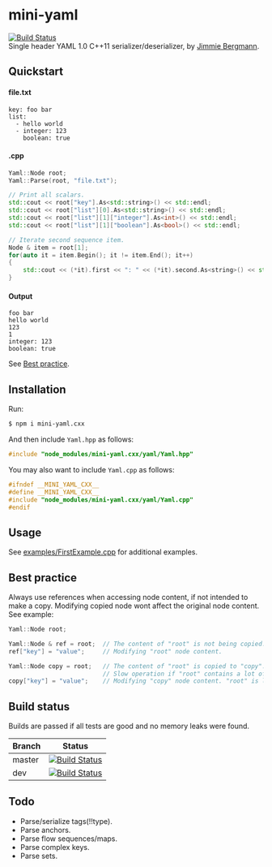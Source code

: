 # mini-yaml
[![Build Status](https://travis-ci.org/jimmiebergmann/mini-yaml.svg?branch=master)](https://github.com/jimmiebergmann/mini-yaml#build-status)  
Single header YAML 1.0 C++11 serializer/deserializer, by [Jimmie Bergmann](https://github.com/jimmiebergmann).

## Quickstart
#### file.txt
```
key: foo bar
list:
  - hello world
  - integer: 123
    boolean: true
```
#### .cpp
```cpp
Yaml::Node root;
Yaml::Parse(root, "file.txt");

// Print all scalars.
std::cout << root["key"].As<std::string>() << std::endl;
std::cout << root["list"][0].As<std::string>() << std::endl;
std::cout << root["list"][1]["integer"].As<int>() << std::endl;
std::cout << root["list"][1]["boolean"].As<bool>() << std::endl;

// Iterate second sequence item.
Node & item = root[1];
for(auto it = item.Begin(); it != item.End(); it++)
{
    std::cout << (*it).first << ": " << (*it).second.As<string>() << std::endl;
}
```
#### Output
```
foo bar
hello world
123
1
integer: 123
boolean: true
```

See  [Best practice](https://github.com/jimmiebergmann/mini-yaml#best-practice).

## Installation

Run:
```bash
$ npm i mini-yaml.cxx
```

And then include `Yaml.hpp` as follows:
```c
#include "node_modules/mini-yaml.cxx/yaml/Yaml.hpp"
```

You may also want to include `Yaml.cpp` as follows:
```c
#ifndef __MINI_YAML_CXX__
#define __MINI_YAML_CXX__
#include "node_modules/mini-yaml.cxx/yaml/Yaml.cpp"
#endif
```

## Usage
See [examples/FirstExample.cpp](https://github.com/jimmiebergmann/mini-yaml/blob/master/examples/FirstExample.cpp) for additional examples.

## Best practice
Always use references when accessing node content, if not intended to make a copy. Modifying copied node wont affect the original node content.  
See example:
```cpp
Yaml::Node root;

Yaml::Node & ref = root;  // The content of "root" is not being copied.
ref["key"] = "value";     // Modifying "root" node content.

Yaml::Node copy = root;   // The content of "root" is copied to "copy".
                          // Slow operation if "root" contains a lot of content.
copy["key"] = "value";    // Modifying "copy" node content. "root" is left untouched.
```

## Build status
Builds are passed if all tests are good and no memory leaks were found.

| Branch | Status |
| ------ | ------ |
| master | [![Build Status](https://travis-ci.org/jimmiebergmann/mini-yaml.svg?branch=master)](https://travis-ci.org/jimmiebergmann/mini-yaml) |
| dev | [![Build Status](https://travis-ci.org/jimmiebergmann/mini-yaml.svg?branch=dev)](https://travis-ci.org/jimmiebergmann/mini-yaml)|

## Todo
- Parse/serialize tags(!!type).
- Parse anchors.
- Parse flow sequences/maps.
- Parse complex keys.
- Parse sets.

